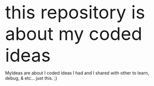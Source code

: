 <span style="font-size:58px">this repository is about my coded ideas</span>
<p>MyIdeas are about I coded ideas I had and I shared with other to learn, debug, & etc... just this. ;)</p>
